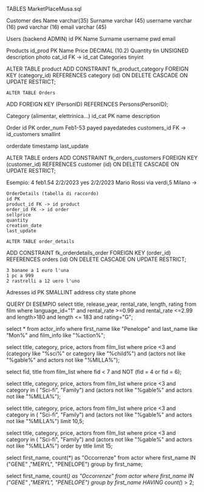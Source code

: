 TABLES
MarketPlaceMusa.sql

Customer
des
Name varchar(35)
Surname varchar (45)
username varchar (16)
pwd varchar (16)
email varchar (45)


Users (backend ADMIN)
id PK
Name
Surname
username
pwd
email


Products
id_prod PK
Name
Price DECIMAL (10.2)
Quantity tin UNSIGNED
description
photo
cat_id FK -> id_cat Categories tinyint

ALTER TABLE product
  ADD CONSTRAINT fk_product_category
    FOREIGN KEY (category_id) REFERENCES category (id)
    ON DELETE CASCADE
    ON UPDATE RESTRICT;

    ALTER TABLE Orders
ADD FOREIGN KEY (PersonID) REFERENCES Persons(PersonID);


Category (alimentar, elettrinica...)
id_cat  PK
name
description

Order
id PK 
order_num Feb1-53
payed 
payedatedes
customers_id FK -> id_customers smallint

orderdate timestamp
last_update

ALTER TABLE orders
  ADD CONSTRAINT fk_orders_customers
    FOREIGN KEY (customer_id) REFERENCES customer (id)
    ON DELETE CASCADE
    ON UPDATE RESTRICT;

Esempio:
4
feb1.54
2/2/2023
yes
2/2/2023
Mario Rossi via verdi,5  Milano
->

    OrderDetails (tabella di raccordo)
    id PK
    product_id FK -> id product
    order_id FK -> id order
    sellprice
    quantity
    creation_date
    last_update

    ALTER TABLE order_details
  ADD CONSTRAINT fk_orderdetails_order
    FOREIGN KEY (order_id) REFERENCES orders (id)
    ON DELETE CASCADE
    ON UPDATE RESTRICT;

    3 banane a 1 euro l'una
    1 pc a 999 
    2 rastrelli a 12 uero l'uno


Adresses
id PK SMALLINT
address
city
state
phone


QUERY DI ESEMPIO
select title, release_year, rental_rate, length, rating  from film where language_id="1" and rental_rate >=0.99 and rental_rate <=2.99 and length>180 and length <= 183 and rating="G";

select * from actor_info where first_name like "Penelope" and last_name like "Mon%"  and film_info like "%action%";

select title, category, price, actors from film_list where price <3 and (category like "%sci%" or category like "%child%") and (actors not like "%gable%" and actors not like "%MILLA%");

select fid, title from film_list where fid < 7 and NOT (fid = 4 or fid = 6);

select title, category, price, actors from film_list where price <3 and category in ( "Sci-fi", "Family") and (actors not like "%gable%" and actors not like "%MILLA%");

select title, category, price, actors from film_list where price <3 and category in ( "Sci-fi", "Family") and (actors not like "%gable%" and actors not like "%MILLA%") limit 10,5;

select title, category, price, actors from film_list where price <3 and category in ( "Sci-fi", "Family") and (actors not like "%gable%" and actors not like "%MILLA%") order by title limit 15;

select first_name, count(*) as "Occorrenze" from actor  where first_name IN ("GENE" ,"MERYL", "PENELOPE") group by first_name;

select first_name, count(*) as "Occorrenze" from actor  where first_name IN ("GENE" ,"MERYL", "PENELOPE") group by first_name HAVING count(*) > 2;